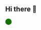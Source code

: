 ## Hi there 👋

<div style="width: 20px; height: 20px; border-radius: 50%; background-color: green; animation: blink 1s infinite;"></div>

<style>
@keyframes blink {
  0% { background-color: green; }
  50% { background-color: red; }
  100% { background-color: green; }
}

div {
  width: 20px;
  height: 20px;
  border-radius: 50%;
  background-color: green;
  animation: blink 1s infinite;
}
</style>

<!--
**skitpack/skitpack** is a ✨ _special_ ✨ repository because its `README.md` (this file) appears on your GitHub profile.

Here are some ideas to get you started:

- 🔭 I’m currently working on ...
- 🌱 I’m currently learning ...
- 👯 I’m looking to collaborate on ...
- 🤔 I’m looking for help with ...
- 💬 Ask me about ...
- 📫 How to reach me: ...
- 😄 Pronouns: ...
- ⚡ Fun fact: ...
-->
